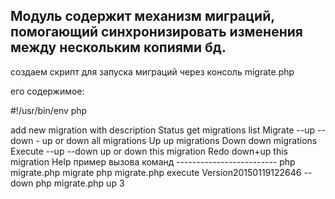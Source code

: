 Модуль содержит механизм миграций, помогающий синхронизировать изменения между нескольким копиями бд. 
--------------------------------------------------------------------------------------------------------

создаем скрипт для запуска миграций через консоль
migrate.php

его содержимое:

#!/usr/bin/env php
<?php

$_SERVER["DOCUMENT_ROOT"] = __DIR__ . '/../htdocs/';
require($_SERVER["DOCUMENT_ROOT"]."local/modules/sprint.migration/tools/migrate.php");

Доступные команды
-------------------------
Create <description> add new migration with description
Status get migrations list
Migrate --up --down - up or down all migrations
Up <count> up <count> migrations
Down <count> down <count> migrations
Execute <version> --up --down up or down this migration
Redo <version> down+up this migration
Help

пример вызова команд
-------------------------
php migrate.php migrate
php migrate.php execute Version20150119122646 --down
php migrate.php up 3

